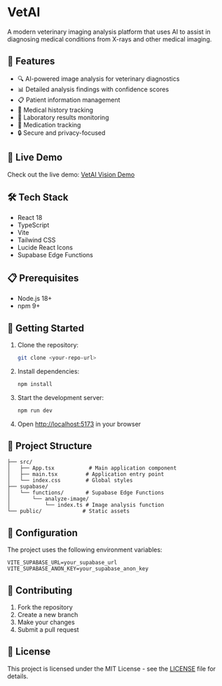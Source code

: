# VetAI 

A modern veterinary imaging analysis platform that uses AI to assist in diagnosing medical conditions from X-rays and other medical imaging.

## 🌟 Features

- 🔍 AI-powered image analysis for veterinary diagnostics
- 📊 Detailed analysis findings with confidence scores
- 📋 Patient information management
- 📜 Medical history tracking
- 🧪 Laboratory results monitoring
- 💊 Medication tracking
- 🔒 Secure and privacy-focused

## 🚀 Live Demo

Check out the live demo: [VetAI Vision Demo](https://kaleidoscopic-kleicha-fbfbcd.netlify.app)

## 🛠️ Tech Stack

- React 18
- TypeScript
- Vite
- Tailwind CSS
- Lucide React Icons
- Supabase Edge Functions

## 📋 Prerequisites

- Node.js 18+ 
- npm 9+

## 🚀 Getting Started

1. Clone the repository:
   ```bash
   git clone <your-repo-url>
   ```

2. Install dependencies:
   ```bash
   npm install
   ```

3. Start the development server:
   ```bash
   npm run dev
   ```

4. Open [http://localhost:5173](http://localhost:5173) in your browser

## 📁 Project Structure

```
├── src/
│   ├── App.tsx           # Main application component
│   ├── main.tsx         # Application entry point
│   └── index.css        # Global styles
├── supabase/
│   └── functions/       # Supabase Edge Functions
│       └── analyze-image/
│           └── index.ts # Image analysis function
└── public/             # Static assets
```

## 🔧 Configuration

The project uses the following environment variables:

```env
VITE_SUPABASE_URL=your_supabase_url
VITE_SUPABASE_ANON_KEY=your_supabase_anon_key
```

## 🤝 Contributing

1. Fork the repository
2. Create a new branch
3. Make your changes
4. Submit a pull request

## 📄 License

This project is licensed under the MIT License - see the [LICENSE](LICENSE) file for details.

